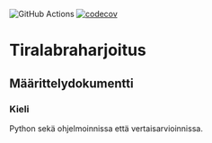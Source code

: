 ![GitHub Actions](https://github.com/kllelndhlm/Tiralabraharjoitus/workflows/CI/badge.svg)
[![codecov](https://codecov.io/gh/kllelndhlm/Tiralabraharjoitus/branch/main/graph/badge.svg?token=HQX8XWSGPQ)](https://codecov.io/gh/kllelndhlm/Tiralabraharjoitus)
# Tiralabraharjoitus

## Määrittelydokumentti

### Kieli
Python sekä ohjelmoinnissa että vertaisarvioinnissa.
